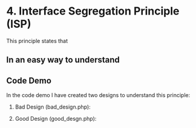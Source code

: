 # 4. Interface Segregation Principle (ISP)
This principle states that


## In an easy way to understand



## Code Demo
In the code demo I have created two designs to understand this principle:

1. Bad Design (bad_design.php): 

2. Good Design (good_desgn.php): 